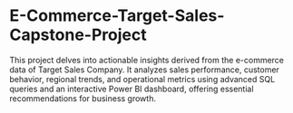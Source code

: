 # E-Commerce-Target-Sales-Capstone-Project
This project delves into actionable insights derived from the e-commerce data of Target Sales Company. It analyzes sales performance, customer behavior, regional trends, and operational metrics using advanced SQL queries and an interactive Power BI dashboard, offering essential recommendations for business growth.
